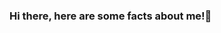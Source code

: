 ### Hi there, here are some facts about me!👋

<!--
**Yu4nn/Yu4nn** is a ✨ _special_ ✨ repository because its `README.md` (this file) appears on your GitHub profile.

Here are some ideas to get you started:

- 🌱 I’m currently studying in ... STI
- 👯 I’m looking to collaborate on ... programming games
- 🤔 I’m looking for help with ... Coding
- 💬 Ask me about ... Valorant
- ❤️ I'm currently dating ... [Facebook](https://www.facebook.com/euwisa)
- 📫 How to reach me: ... [Facebook](https://www.facebook.com/angelo.yuan.146/)
- 😄 Nickname: ... U1
- ⚡ Fun fact: ... I like to cycle
-->
